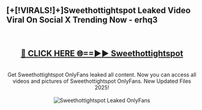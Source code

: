 <h2>[+[!VIRALS!]+]Sweethottightspot Leaked Video Viral On Social X Trending Now - erhq3</h2>
<br>
<div align="center">
<h2><a href="https://libra.edu.pl?Sweethottightspot" rel="nofollow">🔴 CLICK HERE 🌐==►► Sweethottightspot</a></h2>
<br>
Get Sweethottightspot OnlyFans leaked all content. Now you can access all videos and pictures of Sweethottightspot OnlyFans. New Updated Files 2025!
<br>
<br>
<a href="https://libra.edu.pl?Sweethottightspot" rel="nofollow" data-target="animated-image.originalLink"><img src="https://i.ibb.co.com/WyWwxjT/player-gif2.gif" alt="Sweethottightspot Leaked OnlyFans" style="max-width: 100%; display: inline-block;" data-target="animated-image.originalImage"></a>
</div>
<br>